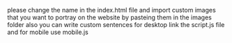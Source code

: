 please change the name in the index.html file 
and import custom images that you want to portray
on the website by pasteing them in the images folder
also you can write custom sentences 
for desktop link the script.js file and for mobile use mobile.js
